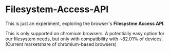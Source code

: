 # Filesystem-Access-API

This is just an experiment, exploring the browser's **Filesystme Access API**.

This is only supported on chromium browsers. A potentially easy option for our filesystem needs, but only with compatibility with ~82.01% of devices. (Current marketshare of chromium-based browsers)

